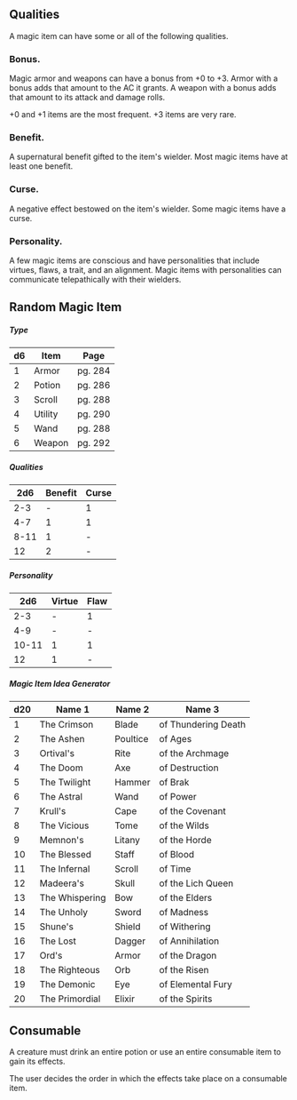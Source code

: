 ## Qualities

A magic item can have some or all of the following qualities.

### **Bonus.** 
Magic armor and weapons can have a bonus from +0 to +3. Armor with a bonus adds that amount to the AC it grants. A weapon with a bonus adds that amount to its attack and damage rolls.

+0 and +1 items are the most frequent. +3 items are very rare.

### **Benefit.** 
A supernatural benefit gifted to the item's wielder. Most magic items have at least one benefit.

### **Curse.** 
A negative effect bestowed on the item's wielder. Some magic items have a curse.

### **Personality.** 
A few magic items are conscious and have personalities that include virtues, flaws, a trait, and an alignment. Magic items with personalities can communicate telepathically with their wielders.

## **Random Magic Item**
##### **Type**
|d6 |Item |Page|
|-|-|-|
|1 |Armor |pg. 284|
|2 |Potion |pg. 286|
|3 |Scroll |pg. 288|
|4 |Utility |pg. 290|
|5 |Wand |pg. 288|
|6 |Weapon |pg. 292|

##### **Qualities**
|2d6 |Benefit |Curse|
|-|-|-|
|2-3 |- |1|
|4-7 |1 |1|
|8-11 |1 |-|
|12 |2 |-|

##### **Personality**
|2d6 |Virtue |Flaw|
|-|-|-|
|2-3 |- |1|
|4-9 |- |-|
|10-11 |1 |1|
|12 |1 |-|

##### **Magic Item Idea Generator**
|**d20**|**Name 1**|**Name 2**|**Name 3**|
|-|-|-|-|
|1 |The Crimson |Blade| of Thundering Death|
|2 |The Ashen |Poultice| of Ages|
|3 |Ortival's |Rite| of the Archmage|
|4 |The Doom |Axe| of Destruction|
|5 |The Twilight |Hammer| of Brak|
|6 |The Astral |Wand| of Power|
|7 |Krull's |Cape| of the Covenant|
|8 |The Vicious |Tome| of the Wilds|
|9 |Memnon's |Litany| of the Horde|
|10 |The Blessed |Staff| of Blood|
|11 |The Infernal |Scroll| of Time|
|12 |Madeera's |Skull| of the Lich Queen|
|13 |The Whispering |Bow| of the Elders|
|14 |The Unholy |Sword| of Madness|
|15 |Shune's |Shield| of Withering|
|16 |The Lost |Dagger| of Annihilation|
|17 |Ord's |Armor| of the Dragon|
|18 |The Righteous |Orb| of the Risen|
|19 |The Demonic |Eye| of Elemental Fury|
|20 |The Primordial |Elixir| of the Spirits|

## **Consumable**

A creature must drink an entire potion or use an entire consumable  item to gain its effects.

The user decides the order in which the effects take place on a  consumable item.



